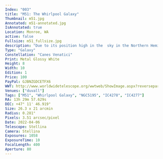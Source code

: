 ```yaml
---
Index: "003"
title: "M51: The Whirlpool Galaxy"
Thumbnail: m51.jpg
Annotated: m51-annotated.jpg
IsAnnotated: true
Location: Monroe, WA
active: false
Fullsize: m51_fullsize.jpg
description: "Due to its position high in the  sky in the Northern Hemisphere, M51 or the Whirlpool Galaxy is in a prime viewing location and stays there all night. This makes it a popular target for galaxy hunters. The beautiful spiral galaxy is energized by the gravitational pull of the nearby spherical galaxy that is believed to have passed completely through it long ago. This energy is a catalyst for the rapid formation of new stars that illuminate the well-defined arms of  the galaxy. A three hour exposure brings out soft colors and the faint, wispy veil of nebulosity that surrounds the galaxy." 
Type: "Galaxy"
Constellation: "Canes Venatici"
Print: Metal Glossy White
Height: 8
Width: 10
Edition: 1
Price: 100
PayPal: GJBNZGDCETFX6
WWT: http://www.worldwidetelescope.org/wwtweb/ShowImage.aspx?reverseparity=False&scale=3.508128&name=m51.jpg&imageurl=https://nova.astrometry.net/image/13996507&credits=Astrometry.net+User+(All+Rights+Reserved)&creditsUrl=&ra=202.507235&dec=47.178694&x=213.5&y=161.4&rotation=-179.86&thumb=https://nova.astrometry.net/image/13996507
Venues: ["duvall"]
Tags: ["M51", "Whirlpool Galaxy", "NGC5195", "IC4278", "IC4277"]
RA: 13h 29m 57.629s
DEC: +47° 11' 46.919"
Size: 26.3 x 21 arcmin
Radius: 0.281°
Pixels: 3.51 arcsec/pixel
Date: 2022-04-06
Telescope: Stellina
Camera: Stellina
Exposures: 1058
ExposureTime: 10
FocalLength: 400
Aperture: 80
---
```

